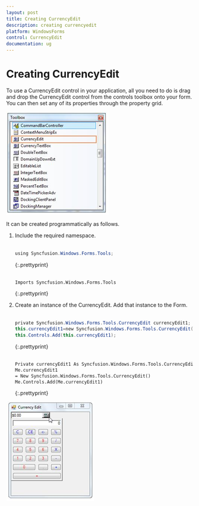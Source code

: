 ```yaml
---
layout: post
title: Creating CurrencyEdit
description: creating currencyedit
platform: WindowsForms
control: CurrencyEdit
documentation: ug
---
```


# Creating CurrencyEdit


To use a CurrencyEdit control in your application, all you need to do is drag and drop the CurrencyEdit control from the controls toolbox onto your form. You can then set any of its properties through the property grid.

 ![](Overview_images/Overview_img414.png) 



It can be created programmatically as follows.

1. Include the required namespace.
   
   ~~~ cs
   
   using Syncfusion.Windows.Forms.Tools;
   
   ~~~
   {:.prettyprint}
   
   ~~~vbnet
   
   Imports Syncfusion.Windows.Forms.Tools
   
   ~~~
   {:.prettyprint}



2. Create an instance of the CurrencyEdit. Add that instance to the Form.
   
   ~~~ cs
   
   private Syncfusion.Windows.Forms.Tools.CurrencyEdit currencyEdit1;
   this.currencyEdit1=new Syncfusion.Windows.Forms.Tools.CurrencyEdit();
   this.Controls.Add(this.currencyEdit1);
   
   ~~~
   {:.prettyprint}
   
   
   ~~~vbnet
   
   Private currencyEdit1 As Syncfusion.Windows.Forms.Tools.CurrencyEdit
   Me.currencyEdit1 = New Syncfusion.Windows.Forms.Tools.CurrencyEdit()
   Me.Controls.Add(Me.currencyEdit1)
   
   ~~~
   {:.prettyprint}



![](Overview_images/Overview_img415.png) 

